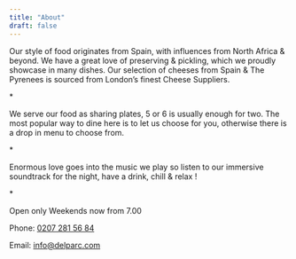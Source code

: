 ```yaml
---
title: "About"
draft: false
---
```

<!-- About page tile -->
<div class="tile about-page-tile">

  <p>Our style of food originates from Spain, with influences from North Africa & beyond. We have a great love of preserving & pickling, which we proudly showcase in many dishes. Our selection of cheeses from Spain & The Pyrenees is sourced from London’s finest Cheese Suppliers.</p>

  <p>*</p>

  <p>We serve our food as sharing plates, 5 or 6 is usually enough for two. The most popular way to dine here is to let us choose for you, otherwise there is a drop in menu to choose from.</p>

  <p>*</p>

  <p>Enormous love goes into the music we play so listen to our immersive soundtrack for the night, have a drink, chill & relax !</p>

  <p>*</p>

  <p>Open only Weekends now from 7.00</p>

  <p>Phone: <a href="tel:02072815684">0207 281 56 84</a></p>

  <p>Email: <a href="mailto:info@delparc.com">info@delparc.com</a></p>

</div>
